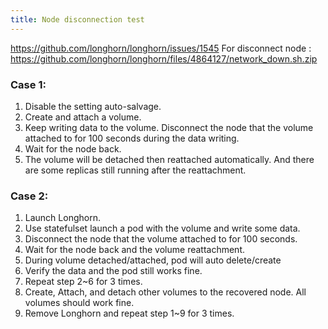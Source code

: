 ```yaml
---
title: Node disconnection test
---
```

https://github.com/longhorn/longhorn/issues/1545
For disconnect node : https://github.com/longhorn/longhorn/files/4864127/network_down.sh.zip

### Case 1:
1. Disable the setting auto-salvage.
2. Create and attach a volume.
3. Keep writing data to the volume. Disconnect the node that the volume attached to for 100 seconds during the data writing.
4. Wait for the node back.
5. The volume will be detached then reattached automatically. And there are some replicas still running after the reattachment.

### Case 2:
1. Launch Longhorn.
2. Use statefulset launch a pod with the volume and write some data.
3. Disconnect the node that the volume attached to for 100 seconds.
4. Wait for the node back and the volume reattachment.
5. During volume detached/attached, pod will auto delete/create 
6. Verify the data and the pod still works fine.
7. Repeat step 2~6 for 3 times.
8. Create, Attach, and detach other volumes to the recovered node. All volumes should work fine.
9. Remove Longhorn and repeat step 1~9 for 3 times.
